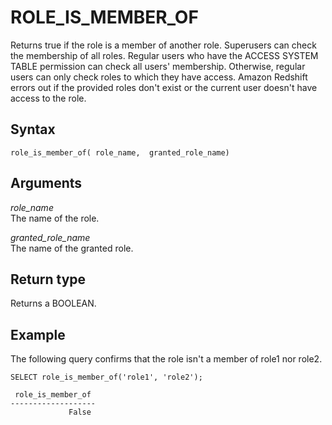 # ROLE\_IS\_MEMBER\_OF<a name="r_ROLE_IS_MEMBER_OF"></a>

Returns true if the role is a member of another role\. Superusers can check the membership of all roles\. Regular users who have the ACCESS SYSTEM TABLE permission can check all users' membership\. Otherwise, regular users can only check roles to which they have access\. Amazon Redshift errors out if the provided roles don't exist or the current user doesn't have access to the role\.

## Syntax<a name="r_ROLE_IS_MEMBER_OF-synopsis"></a>

```
role_is_member_of( role_name,  granted_role_name)
```

## Arguments<a name="r_ROLE_IS_MEMBER_OF-arguments"></a>

 *role\_name*   
The name of the role\.

 *granted\_role\_name*   
The name of the granted role\.

## Return type<a name="r_ROLE_IS_MEMBER_OF-return-type"></a>

Returns a BOOLEAN\.

## Example<a name="r_ROLE_IS_MEMBER_OF-example"></a>

The following query confirms that the role isn't a member of role1 nor role2\.

```
SELECT role_is_member_of('role1', 'role2');

 role_is_member_of
-------------------
             False
```